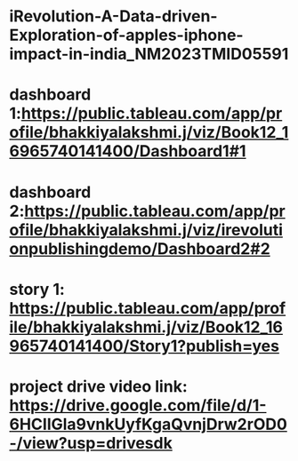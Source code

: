 # iRevolution-A-Data-driven-Exploration-of-apples-iphone-impact-in-india_NM2023TMID05591
# dashboard 1:https://public.tableau.com/app/profile/bhakkiyalakshmi.j/viz/Book12_16965740141400/Dashboard1#1
# dashboard 2:https://public.tableau.com/app/profile/bhakkiyalakshmi.j/viz/irevolutionpublishingdemo/Dashboard2#2
# story 1: https://public.tableau.com/app/profile/bhakkiyalakshmi.j/viz/Book12_16965740141400/Story1?publish=yes
# project drive video link: https://drive.google.com/file/d/1-6HCIlGla9vnkUyfKgaQvnjDrw2rOD0-/view?usp=drivesdk
